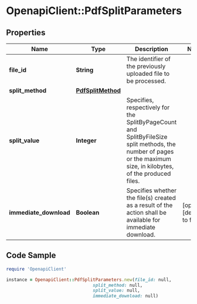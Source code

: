# OpenapiClient::PdfSplitParameters

## Properties

Name | Type | Description | Notes
------------ | ------------- | ------------- | -------------
**file_id** | **String** | The identifier of the previously uploaded file to be processed. | 
**split_method** | [**PdfSplitMethod**](PdfSplitMethod.md) |  | 
**split_value** | **Integer** | Specifies, respectively for the SplitByPageCount and SplitByFileSize split methods, the number of pages or the maximum size, in kilobytes, of the produced files. | 
**immediate_download** | **Boolean** | Specifies whether the file(s) created as a result of the action shall be available for immediate download. | [optional] [default to false]

## Code Sample

```ruby
require 'OpenapiClient'

instance = OpenapiClient::PdfSplitParameters.new(file_id: null,
                                 split_method: null,
                                 split_value: null,
                                 immediate_download: null)
```



